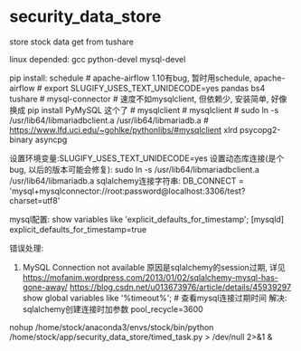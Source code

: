 # security_data_store
store stock data get from tushare

linux depended:
    gcc
    python-devel
    mysql-devel

pip install:
    schedule  # apache-airflow 1.10有bug, 暂时用schedule,  apache-airflow  # export SLUGIFY_USES_TEXT_UNIDECODE=yes
    pandas
    bs4
    tushare
    # mysql-connector  # 速度不如mysqlclient, 但依赖少, 安装简单, 好像换成 pip install PyMySQL  这个了
    # mysqlclient  # mysqlclient  # sudo ln -s /usr/lib64/libmariadbclient.a /usr/lib64/libmariadb.a  # https://www.lfd.uci.edu/~gohlke/pythonlibs/#mysqlclient
    xlrd
    psycopg2-binary
    asyncpg




设置环境变量:SLUGIFY_USES_TEXT_UNIDECODE=yes
设置动态库连接(是个bug, 以后的版本可能会修复): sudo ln -s /usr/lib64/libmariadbclient.a /usr/lib64/libmariadb.a
sqlalchemy连接字符串: DB_CONNECT = 'mysql+mysqlconnector://root:password@localhost:3306/test?charset=utf8'

mysql配置:
show variables like 'explicit_defaults_for_timestamp'; 
[mysqld]
explicit_defaults_for_timestamp=true


错误处理:
1. MySQL Connection not available
   原因是sqlalchemy的session过期, 详见 https://mofanim.wordpress.com/2013/01/02/sqlalchemy-mysql-has-gone-away/
                                       https://blog.csdn.net/u013673976/article/details/45939297
   show global variables like '%timeout%';  # 查看mysql连接过期时间
   解决: sqlalchemy创建连接时加参数 pool_recycle=3600


nohup /home/stock/anaconda3/envs/stock/bin/python /home/stock/app/security_data_store/timed_task.py > /dev/null 2>&1 &

